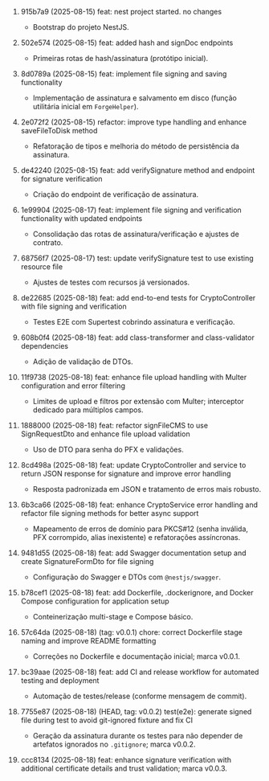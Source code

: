 1. 915b7a9 (2025-08-15) feat: nest project started. no changes
   - Bootstrap do projeto NestJS.

2. 502e574 (2025-08-15) feat: added hash and signDoc endpoints
   - Primeiras rotas de hash/assinatura (protótipo inicial).

3. 8d0789a (2025-08-15) feat: implement file signing and saving functionality
   - Implementação de assinatura e salvamento em disco (função utilitária inicial em `ForgeHelper`).

4. 2e072f2 (2025-08-15) refactor: improve type handling and enhance saveFileToDisk method
   - Refatoração de tipos e melhoria do método de persistência da assinatura.

5. de42240 (2025-08-15) feat: add verifySignature method and endpoint for signature verification
   - Criação do endpoint de verificação de assinatura.

6. 1e99904 (2025-08-17) feat: implement file signing and verification functionality with updated endpoints
   - Consolidação das rotas de assinatura/verificação e ajustes de contrato.

7. 68756f7 (2025-08-17) test: update verifySignature test to use existing resource file
   - Ajustes de testes com recursos já versionados.

8. de22685 (2025-08-18) feat: add end-to-end tests for CryptoController with file signing and verification
   - Testes E2E com Supertest cobrindo assinatura e verificação.

9. 608b0f4 (2025-08-18) feat: add class-transformer and class-validator dependencies
   - Adição de validação de DTOs.

10. 11f9738 (2025-08-18) feat: enhance file upload handling with Multer configuration and error filtering
    - Limites de upload e filtros por extensão com Multer; interceptor dedicado para múltiplos campos.

11. 1888000 (2025-08-18) feat: refactor signFileCMS to use SignRequestDto and enhance file upload validation
    - Uso de DTO para senha do PFX e validações.

12. 8cd498a (2025-08-18) feat: update CryptoController and service to return JSON response for signature and improve error handling
    - Resposta padronizada em JSON e tratamento de erros mais robusto.

13. 6b3ca66 (2025-08-18) feat: enhance CryptoService error handling and refactor file signing methods for better async support
    - Mapeamento de erros de domínio para PKCS#12 (senha inválida, PFX corrompido, alias inexistente) e refatorações assíncronas.

14. 9481d55 (2025-08-18) feat: add Swagger documentation setup and create SignatureFormDto for file signing
    - Configuração do Swagger e DTOs com `@nestjs/swagger`.

15. b78cef1 (2025-08-18) feat: add Dockerfile, .dockerignore, and Docker Compose configuration for application setup
    - Conteinerização multi-stage e Compose básico.

16. 57c64da (2025-08-18) (tag: v0.0.1) chore: correct Dockerfile stage naming and improve README formatting
    - Correções no Dockerfile e documentação inicial; marca v0.0.1.

17. bc39aae (2025-08-18) feat: add CI and release workflow for automated testing and deployment
    - Automação de testes/release (conforme mensagem de commit).

18. 7755e87 (2025-08-18) (HEAD, tag: v0.0.2) test(e2e): generate signed file during test to avoid git-ignored fixture and fix CI
    - Geração da assinatura durante os testes para não depender de artefatos ignorados no `.gitignore`; marca v0.0.2.

19. ccc8134 (2025-08-18) feat: enhance signature verification with additional certificate details and trust validation; marca v0.0.3.
